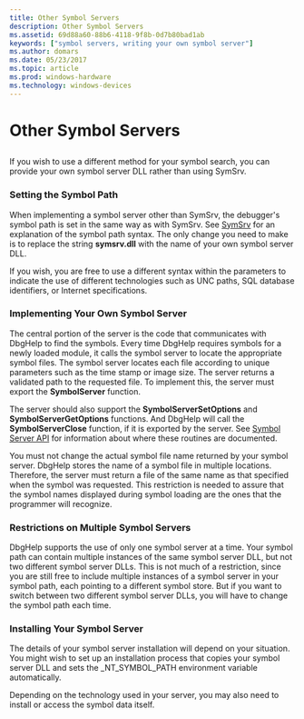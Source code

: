 ```yaml
---
title: Other Symbol Servers
description: Other Symbol Servers
ms.assetid: 69d88a60-88b6-4118-9f8b-0d7b80bad1ab
keywords: ["symbol servers, writing your own symbol server"]
ms.author: domars
ms.date: 05/23/2017
ms.topic: article
ms.prod: windows-hardware
ms.technology: windows-devices
---
```


# Other Symbol Servers


## <span id="ddk_using_other_symbol_servers_dbg"></span><span id="DDK_USING_OTHER_SYMBOL_SERVERS_DBG"></span>


If you wish to use a different method for your symbol search, you can provide your own symbol server DLL rather than using SymSrv.

### <span id="setting_the_symbol_path"></span><span id="SETTING_THE_SYMBOL_PATH"></span>Setting the Symbol Path

When implementing a symbol server other than SymSrv, the debugger's symbol path is set in the same way as with SymSrv. See [SymSrv](symsrv.md) for an explanation of the symbol path syntax. The only change you need to make is to replace the string **symsrv.dll** with the name of your own symbol server DLL.

If you wish, you are free to use a different syntax within the parameters to indicate the use of different technologies such as UNC paths, SQL database identifiers, or Internet specifications.

### <span id="implementing_your_own_symbol_server"></span><span id="IMPLEMENTING_YOUR_OWN_SYMBOL_SERVER"></span>Implementing Your Own Symbol Server

The central portion of the server is the code that communicates with DbgHelp to find the symbols. Every time DbgHelp requires symbols for a newly loaded module, it calls the symbol server to locate the appropriate symbol files. The symbol server locates each file according to unique parameters such as the time stamp or image size. The server returns a validated path to the requested file. To implement this, the server must export the **SymbolServer** function.

The server should also support the **SymbolServerSetOptions** and **SymbolServerGetOptions** functions. And DbgHelp will call the **SymbolServerClose** function, if it is exported by the server. See [Symbol Server API](symbol-server-api.md) for information about where these routines are documented.

You must not change the actual symbol file name returned by your symbol server. DbgHelp stores the name of a symbol file in multiple locations. Therefore, the server must return a file of the same name as that specified when the symbol was requested. This restriction is needed to assure that the symbol names displayed during symbol loading are the ones that the programmer will recognize.

### <span id="restrictions_on_multiple_symbol_servers"></span><span id="RESTRICTIONS_ON_MULTIPLE_SYMBOL_SERVERS"></span>Restrictions on Multiple Symbol Servers

DbgHelp supports the use of only one symbol server at a time. Your symbol path can contain multiple instances of the same symbol server DLL, but not two different symbol server DLLs. This is not much of a restriction, since you are still free to include multiple instances of a symbol server in your symbol path, each pointing to a different symbol store. But if you want to switch between two different symbol server DLLs, you will have to change the symbol path each time.

### <span id="installing_your_symbol_server"></span><span id="INSTALLING_YOUR_SYMBOL_SERVER"></span>Installing Your Symbol Server

The details of your symbol server installation will depend on your situation. You might wish to set up an installation process that copies your symbol server DLL and sets the \_NT\_SYMBOL\_PATH environment variable automatically.

Depending on the technology used in your server, you may also need to install or access the symbol data itself.

 

 





